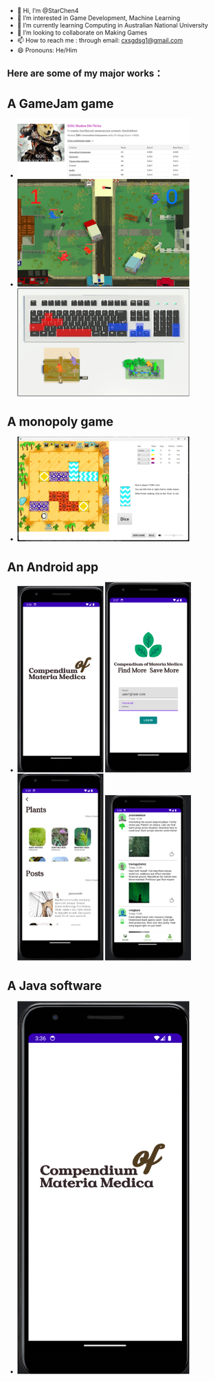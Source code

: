 - 👋 Hi, I’m @StarChen4
- 👀 I’m interested in Game Development, Machine Learning
- 🌱 I’m currently learning Computing in Australian National University
- 💞️ I’m looking to collaborate on Making Games
- 📫 How to reach me : through email: cxsgdsg1@gmail.com
- 😄 Pronouns: He/Him

## Here are some of my major works：
# A GameJam game
- <img src="Game_GameJam.png" alt="本地图片" width="400">
- <img src="Game_GameJam2.png" alt="本地图片" width="400"> <img src="Game_GameJam3.png" alt="本地图片" width="400">

# A monopoly game
- <img src="Game_Java_Marraketch.png" alt="本地图片" width="400">


# An Android app
- <img src="Android_App_1.png" alt="本地图片" width="200"> <img src="Android_App_2.png" alt="本地图片" width="200"> <img src="Android_App_3.png" alt="本地图片" width="200"> <img src="Android_App_4.png" alt="本地图片" width="200">

# A Java software
- <img src="Android_App_1.png" alt="本地图片" width="400">
<!---
StarChen4/StarChen4 is a ✨ special ✨ repository because its `README.md` (this file) appears on your GitHub profile.
You can click the Preview link to take a look at your changes.
--->
